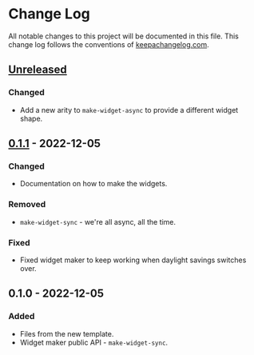 # Change Log
All notable changes to this project will be documented in this file. This change log follows the conventions of [keepachangelog.com](http://keepachangelog.com/).

## [Unreleased]
### Changed
- Add a new arity to `make-widget-async` to provide a different widget shape.

## [0.1.1] - 2022-12-05
### Changed
- Documentation on how to make the widgets.

### Removed
- `make-widget-sync` - we're all async, all the time.

### Fixed
- Fixed widget maker to keep working when daylight savings switches over.

## 0.1.0 - 2022-12-05
### Added
- Files from the new template.
- Widget maker public API - `make-widget-sync`.

[Unreleased]: https://sourcehost.site/your-name/urbanclimb-froth/compare/0.1.1...HEAD
[0.1.1]: https://sourcehost.site/your-name/urbanclimb-froth/compare/0.1.0...0.1.1
